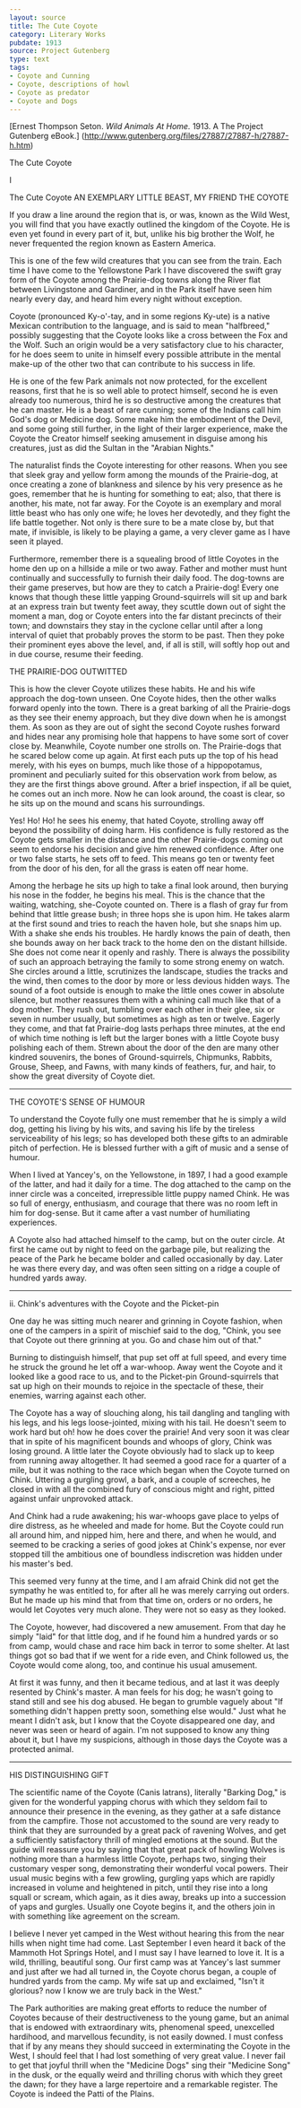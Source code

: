 ```yaml
---
layout: source
title: The Cute Coyote
category: Literary Works
pubdate: 1913
source: Project Gutenberg
type: text
tags: 
- Coyote and Cunning
- Coyote, descriptions of howl
- Coyote as predator
- Coyote and Dogs
---
```



[Ernest Thompson Seton. *Wild Animals At Home.* 1913. A The Project Gutenberg eBook.] (http://www.gutenberg.org/files/27887/27887-h/27887-h.htm)

The Cute Coyote

I

The Cute Coyote
AN EXEMPLARY LITTLE BEAST, MY FRIEND THE COYOTE

If you draw a line around the region that is, or was, known as the Wild West, you will find that you have exactly outlined the kingdom of the Coyote. He is even yet found in every part of it, but, unlike his big brother the Wolf, he never frequented the region known as Eastern America.

This is one of the few wild creatures that you can see from the train. Each time I have come to the Yellowstone Park I have discovered the swift gray form of the Coyote among the Prairie-dog towns along the River flat between Livingstone and Gardiner, and in the Park itself have seen him nearly every day, and heard him every night without exception.

Coyote (pronounced Ky-o'-tay, and in some regions Ky-ute) is a native Mexican contribution to the language, and is said to mean "halfbreed," possibly suggesting that the Coyote looks like a cross between the Fox and the Wolf. Such an origin would be a very satisfactory clue to his character, for he does seem to unite in himself every possible attribute in the mental make-up of the other two that can contribute to his success in life.

He is one of the few Park animals not now protected, for the excellent reasons, first that he is so well able to protect himself, second he is even already too numerous, third he is so destructive among the creatures that he can master. He is a beast of rare cunning; some of the Indians call him God's dog or Medicine dog. Some make him the embodiment of the Devil, and some going still further, in the light of their larger experience, make the Coyote the Creator himself seeking amusement in disguise among his creatures, just as did the Sultan in the "Arabian Nights."

The naturalist finds the Coyote interesting for other reasons. When you see that sleek gray and yellow form among the mounds of the Prairie-dog, at once creating a zone of blankness and silence by his very presence as he goes, remember that he is hunting for something to eat; also, that there is another, his mate, not far away. For the Coyote is an exemplary and moral little beast who has only one wife; he loves her devotedly, and they fight the life battle together. Not only is there sure to be a mate close by, but that mate, if invisible, is likely to be playing a game, a very clever game as I have seen it played.

Furthermore, remember there is a squealing brood of little Coyotes in the home den up on a hillside a mile or two away. Father and mother must hunt continually and successfully to furnish their daily food. The dog-towns are their game preserves, but how are they to catch a Prairie-dog! Every one knows that though these little yapping Ground-squirrels will sit up and bark at an express train but twenty feet away, they scuttle down out of sight the moment a man, dog or Coyote enters into the far distant precincts of their town; and downstairs they stay in the cyclone cellar until after a long interval of quiet that probably proves the storm to be past. Then they poke their prominent eyes above the level, and, if all is still, will softly hop out and in due course, resume their feeding.

THE PRAIRIE-DOG OUTWITTED

This is how the clever Coyote utilizes these habits. He and his wife approach the dog-town unseen. One Coyote hides, then the other walks forward openly into the town. There is a great barking of all the Prairie-dogs as they see their enemy approach, but they dive down when he is amongst them. As soon as they are out of sight the second Coyote rushes forward and hides near any promising hole that happens to have some sort of cover close by. Meanwhile, Coyote number one strolls on. The Prairie-dogs that he scared below come up again. At first each puts up the top of his head merely, with his eyes on bumps, much like those of a hippopotamus, prominent and peculiarly suited for this observation work from below, as they are the first things above ground. After a brief inspection, if all be quiet, he comes out an inch more. Now he can look around, the coast is clear, so he sits up on the mound and scans his surroundings.

Yes! Ho! Ho! he sees his enemy, that hated Coyote, strolling away off beyond the possibility of doing harm. His confidence is fully restored as the Coyote gets smaller in the distance and the other Prairie-dogs coming out seem to endorse his decision and give him renewed confidence. After one or two false starts, he sets off to feed. This means go ten or twenty feet from the door of his den, for all the grass is eaten off near home.

Among the herbage he sits up high to take a final look around, then burying his nose in the fodder, he begins his meal. This is the chance that the waiting, watching, she-Coyote counted on. There is a flash of gray fur from behind that little grease bush; in three hops she is upon him. He takes alarm at the first sound and tries to reach the haven hole, but she snaps him up. With a shake she ends his troubles. He hardly knows the pain of death, then she bounds away on her back track to the home den on the distant hillside. She does not come near it openly and rashly. There is always the possibility of such an approach betraying the family to some strong enemy on watch. She circles around a little, scrutinizes the landscape, studies the tracks and the wind, then comes to the door by more or less devious hidden ways. The sound of a foot outside is enough to make the little ones cower in absolute silence, but mother reassures them with a whining call much like that of a dog mother. They rush out, tumbling over each other in their glee, six or seven in number usually, but sometimes as high as ten or twelve. Eagerly they come, and that fat Prairie-dog lasts perhaps three minutes, at the end of which time nothing is left but the larger bones with a little Coyote busy polishing each of them. Strewn about the door of the den are many other kindred souvenirs, the bones of Ground-squirrels, Chipmunks, Rabbits, Grouse, Sheep, and Fawns, with many kinds of feathers, fur, and hair, to show the great diversity of Coyote diet.

***
THE COYOTE'S SENSE OF HUMOUR

To understand the Coyote fully one must remember that he is simply a wild dog, getting his living by his wits, and saving his life by the tireless serviceability of his legs; so has developed both these gifts to an admirable pitch of perfection. He is blessed further with a gift of music and a sense of humour.

When I lived at Yancey's, on the Yellowstone, in 1897, I had a good example of the latter, and had it daily for a time. The dog attached to the camp on the inner circle was a conceited, irrepressible little puppy named Chink. He was so full of energy, enthusiasm, and courage that there was no room left in him for dog-sense. But it came after a vast number of humiliating experiences.

A Coyote also had attached himself to the camp, but on the outer circle. At first he came out by night to feed on the garbage pile, but realizing the peace of the Park he became bolder and called occasionally by day. Later he was there every day, and was often seen sitting on a ridge a couple of hundred yards away.
***
ii. Chink's adventures with the Coyote and the Picket-pin 

One day he was sitting much nearer and grinning in Coyote fashion, when one of the campers in a spirit of mischief said to the dog, "Chink, you see that Coyote out there grinning at you. Go and chase him out of that."

Burning to distinguish himself, that pup set off at full speed, and every time he struck the ground he let off a war-whoop. Away went the Coyote and it looked like a good race to us, and to the Picket-pin Ground-squirrels that sat up high on their mounds to rejoice in the spectacle of these, their enemies, warring against each other.

The Coyote has a way of slouching along, his tail dangling and tangling with his legs, and his legs loose-jointed, mixing with his tail. He doesn't seem to work hard but oh! how he does cover the prairie! And very soon it was clear that in spite of his magnificent bounds and whoops of glory, Chink was losing ground. A little later the Coyote obviously had to slack up to keep from running away altogether. It had seemed a good race for a quarter of a mile, but it was nothing to the race which began when the Coyote turned on Chink. Uttering a gurgling growl, a bark, and a couple of screeches, he closed in with all the combined fury of conscious might and right, pitted against unfair unprovoked attack.

And Chink had a rude awakening; his war-whoops gave place to yelps of dire distress, as he wheeled and made for home. But the Coyote could run all around him, and nipped him, here and there, and when he would, and seemed to be cracking a series of good jokes at Chink's expense, nor ever stopped till the ambitious one of boundless indiscretion was hidden under his master's bed.

This seemed very funny at the time, and I am afraid Chink did not get the sympathy he was entitled to, for after all he was merely carrying out orders. But he made up his mind that from that time on, orders or no orders, he would let Coyotes very much alone. They were not so easy as they looked.

The Coyote, however, had discovered a new amusement. From that day he simply "laid" for that little dog, and if he found him a hundred yards or so from camp, would chase and race him back in terror to some shelter. At last things got so bad that if we went for a ride even, and Chink followed us, the Coyote would come along, too, and continue his usual amusement.

At first it was funny, and then it became tedious, and at last it was deeply resented by Chink's master. A man feels for his dog; he wasn't going to stand still and see his dog abused. He began to grumble vaguely about "If something didn't happen pretty soon, something else would." Just what he meant I didn't ask, but I know that the Coyote disappeared one day, and never was seen or heard of again. I'm not supposed to know any thing about it, but I have my suspicions, although in those days the Coyote was a protected animal.

***
HIS DISTINGUISHING GIFT

The scientific name of the Coyote (Canis latrans), literally "Barking Dog," is given for the wonderful yapping chorus with which they seldom fail to announce their presence in the evening, as they gather at a safe distance from the campfire. Those not accustomed to the sound are very ready to think that they are surrounded by a great pack of ravening Wolves, and get a sufficiently satisfactory thrill of mingled emotions at the sound. But the guide will reassure you by saying that that great pack of howling Wolves is nothing more than a harmless little Coyote, perhaps two, singing their customary vesper song, demonstrating their wonderful vocal powers. Their usual music begins with a few growling, gurgling yaps which are rapidly increased in volume and heightened in pitch, until they rise into a long squall or scream, which again, as it dies away, breaks up into a succession of yaps and gurgles. Usually one Coyote begins it, and the others join in with something like agreement on the scream.

I believe I never yet camped in the West without hearing this from the near hills when night time had come. Last September I even heard it back of the Mammoth Hot Springs Hotel, and I must say I have learned to love it. It is a wild, thrilling, beautiful song. Our first camp was at Yancey's last summer and just after we had all turned in, the Coyote chorus began, a couple of hundred yards from the camp. My wife sat up and exclaimed, "Isn't it glorious? now I know we are truly back in the West."

The Park authorities are making great efforts to reduce the number of Coyotes because of their destructiveness to the young game, but an animal that is endowed with extraordinary wits, phenomenal speed, unexcelled hardihood, and marvellous fecundity, is not easily downed. I must confess that if by any means they should succeed in exterminating the Coyote in the West, I should feel that I had lost something of very great value. I never fail to get that joyful thrill when the "Medicine Dogs" sing their "Medicine Song" in the dusk, or the equally weird and thrilling chorus with which they greet the dawn; for they have a large repertoire and a remarkable register. The Coyote is indeed the Patti of the Plains.

